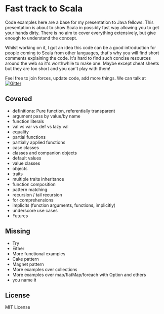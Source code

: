 Fast track to Scala
===========

Code examples here are a base for my presentation to Java fellows. This presentation is about to show Scala in possibly 
fast way allowing you to get your hands dirty. There is no aim to cover everything extensively, but give enough to understand the concept.

Whilst working on it, I got an idea this code can be a good introduction for people coming to Scala from other languages,
that's why you will find short comments explaining the code.
It's hard to find such concise resources around the web so it's worthwhile to make one.
Maybe except cheat sheets but they are too short and you can't play with them!

Feel free to join forces, update code, add more things. We can talk at [![Gitter](https://badges.gitter.im/Join%20Chat.svg)](https://gitter.im/leszekgruchala/scala-fast-track)

Covered
---------
 * definitions: Pure function, referentially transparent
 * argument pass by value/by name
 * function literals
 * val vs var vs def vs lazy val
 * equality
 * partial functions
 * partially applied functions
 * case classes
 * classes and companion objects
 * default values
 * value classes
 * objects
 * traits
 * multiple traits inheritance
 * function composition
 * pattern matching
 * recursion / tail recursion
 * for comprehensions
 * implicits (function arguments, functions, implicitly)
 * underscore use cases
 * Futures

Missing
---------
 * Try
 * Either
 * More functional examples
 * Cake pattern
 * Magnet pattern
 * More examples over collections
 * More examples over map/flatMap/foreach with Option and others
 * you name it
 
License
---------
MIT License
